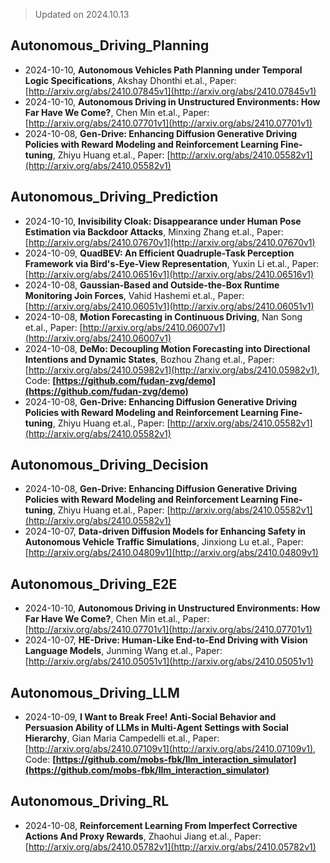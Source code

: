 > Updated on 2024.10.13

## Autonomous_Driving_Planning

- 2024-10-10, **Autonomous Vehicles Path Planning under Temporal Logic Specifications**, Akshay Dhonthi et.al., Paper: [http://arxiv.org/abs/2410.07845v1](http://arxiv.org/abs/2410.07845v1)
- 2024-10-10, **Autonomous Driving in Unstructured Environments: How Far Have We Come?**, Chen Min et.al., Paper: [http://arxiv.org/abs/2410.07701v1](http://arxiv.org/abs/2410.07701v1)
- 2024-10-08, **Gen-Drive: Enhancing Diffusion Generative Driving Policies with Reward Modeling and Reinforcement Learning Fine-tuning**, Zhiyu Huang et.al., Paper: [http://arxiv.org/abs/2410.05582v1](http://arxiv.org/abs/2410.05582v1)

## Autonomous_Driving_Prediction

- 2024-10-10, **Invisibility Cloak: Disappearance under Human Pose Estimation via Backdoor Attacks**, Minxing Zhang et.al., Paper: [http://arxiv.org/abs/2410.07670v1](http://arxiv.org/abs/2410.07670v1)
- 2024-10-09, **QuadBEV: An Efficient Quadruple-Task Perception Framework via Bird's-Eye-View Representation**, Yuxin Li et.al., Paper: [http://arxiv.org/abs/2410.06516v1](http://arxiv.org/abs/2410.06516v1)
- 2024-10-08, **Gaussian-Based and Outside-the-Box Runtime Monitoring Join Forces**, Vahid Hashemi et.al., Paper: [http://arxiv.org/abs/2410.06051v1](http://arxiv.org/abs/2410.06051v1)
- 2024-10-08, **Motion Forecasting in Continuous Driving**, Nan Song et.al., Paper: [http://arxiv.org/abs/2410.06007v1](http://arxiv.org/abs/2410.06007v1)
- 2024-10-08, **DeMo: Decoupling Motion Forecasting into Directional Intentions and Dynamic States**, Bozhou Zhang et.al., Paper: [http://arxiv.org/abs/2410.05982v1](http://arxiv.org/abs/2410.05982v1), Code: **[https://github.com/fudan-zvg/demo](https://github.com/fudan-zvg/demo)**
- 2024-10-08, **Gen-Drive: Enhancing Diffusion Generative Driving Policies with Reward Modeling and Reinforcement Learning Fine-tuning**, Zhiyu Huang et.al., Paper: [http://arxiv.org/abs/2410.05582v1](http://arxiv.org/abs/2410.05582v1)

## Autonomous_Driving_Decision

- 2024-10-08, **Gen-Drive: Enhancing Diffusion Generative Driving Policies with Reward Modeling and Reinforcement Learning Fine-tuning**, Zhiyu Huang et.al., Paper: [http://arxiv.org/abs/2410.05582v1](http://arxiv.org/abs/2410.05582v1)
- 2024-10-07, **Data-driven Diffusion Models for Enhancing Safety in Autonomous Vehicle Traffic Simulations**, Jinxiong Lu et.al., Paper: [http://arxiv.org/abs/2410.04809v1](http://arxiv.org/abs/2410.04809v1)

## Autonomous_Driving_E2E

- 2024-10-10, **Autonomous Driving in Unstructured Environments: How Far Have We Come?**, Chen Min et.al., Paper: [http://arxiv.org/abs/2410.07701v1](http://arxiv.org/abs/2410.07701v1)
- 2024-10-07, **HE-Drive: Human-Like End-to-End Driving with Vision Language Models**, Junming Wang et.al., Paper: [http://arxiv.org/abs/2410.05051v1](http://arxiv.org/abs/2410.05051v1)

## Autonomous_Driving_LLM

- 2024-10-09, **I Want to Break Free! Anti-Social Behavior and Persuasion Ability of LLMs in Multi-Agent Settings with Social Hierarchy**, Gian Maria Campedelli et.al., Paper: [http://arxiv.org/abs/2410.07109v1](http://arxiv.org/abs/2410.07109v1), Code: **[https://github.com/mobs-fbk/llm_interaction_simulator](https://github.com/mobs-fbk/llm_interaction_simulator)**

## Autonomous_Driving_RL

- 2024-10-08, **Reinforcement Learning From Imperfect Corrective Actions And Proxy Rewards**, Zhaohui Jiang et.al., Paper: [http://arxiv.org/abs/2410.05782v1](http://arxiv.org/abs/2410.05782v1)

